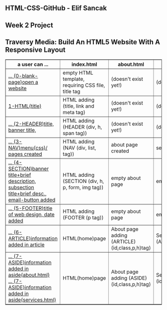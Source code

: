 
## HTML-CSS-GitHub - Elif Sancak

## Week 2 Project 
  
  
 <!doctype html>

<html lang="en">

<head>
  <meta charset="utf-8">

  <title>HTML/CSS Week 2 Project Table</title>
</head>

<body>
  <h2>Traversy Media: Build An HTML5 Website With A Responsive Layout</h2>
  <p>

  </p>


  <table width="90%" border="1">
    <thead>
      <tr>
        <th>a user can ...</th>
        <th>index.html</th>
        <th>about.html</th>
        <th>services.html</th>
        <th>CSS</th>
      </tr>
    </thead>
    <tbody>
      <tr>
        <td><a href="./0-blank-page-setup/index.html">... (0-blank-page)open a website</a> </td>
        <td>empty HTML template, requiring CSS file, title tag</td>
        <td>(doesn't exist yet!)</td>
        <td>(doesn't exist yet!)</td>
        <td>empty CSS file</td>
      </tr>
      <tr>
        <td><a href="https://elifsancak.github.io/HTML-CSS-GitHub/homework/week-2-project/ 	1-HTML(title)/">1-HTML(title)</a> </td>
        <td>HTML adding (title, link and meta tag)</td>
        <td>(doesn't exist yet!)</td>
        <td>(doesn't exist yet!)</td>
        <td>css page created(body css added)</td>
      </tr>
      <tr>
        <td><a href="./2-HEADER/index.html">... (2-HEADER)title, banner title, </td>
        <td>HTML adding (HEADER (div, h, span tag))</td>
        <td>(doesn't exist yet!)</td>
        <td>(doesn't exist yet!)</td>
        <td>css adding (class-(all), header, (header id/class) for banner)</td>
      </tr>
      <tr>
        <td><a href="./3-NAV/index.html">... (3-NAV)menu(css)/ pages created</td>
        <td>HTML adding (NAV (div, list, tag))</td>
        <td>about page created</td>
        <td>services page created</td>
        <td>css adding ((header a/ul/li/nav/a:hover) for menu)</td>
      </tr>
      <tr>
          <td><a href="./4-SECTION/index.html">... (4-SECTION)banner title+brief description, subsection title+brief desc.,  email-button added</td>
          <td>HTML adding (SECTION (div, h, p, form, img tag))</td>
          <td>empty about page</td>
          <td>empty services page</td>
          <td>css adding (class,id,h,href,form,p,input) and style changed(id/class) for title+brief desc., email-button and subsection</td>
        </tr>
        <tr>
            <td><a href="./5-FOOTER/index.html">... (5-FOOTER)title of web design, date added </td>
            <td>HTML adding (FOOTER (p tag))</td>
            <td>empty about page</td>
            <td>empty services page</td>
            <td>css adding (footer style changed)</td>
          </tr>
          <tr>
            <td><a href="./6-ARTICLE/about.html">... (6-ARTICLE)information added in article  </td>
            <td>HTML(home)page</td>
            <td>About page adding (ARTICLE)(id,class,p,h)tag)</td>
            <td>Services page adding (ARTICLE)(id,class,p,h)tag)</td>
            <td>css adding (article style changed)</td>
          </tr>
          <tr>
              <td><a href="./7-ASIDE/about.html">... (7-ASIDE)information added in aside(about.html)<br>
                <a href="./7-ASIDE/services.html">... (7-ASIDE)information added in aside(services.html)</td>
              <td>HTML(home)page</td>
              <td>About page adding (ASIDE)(id,class,p,h)tag)</td>
              <td>Services page adding (ASIDE)(id,class,p,h,ul,form,button)tag)</td>
              <td>css adding (aside style changed)+(@media css code)</td>
            </tr>
    <tbody>
  </table>
</body>

</html>
